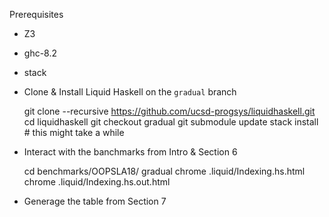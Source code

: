 Prerequisites

- Z3 
- ghc-8.2
- stack 

- Clone & Install Liquid Haskell on the `gradual` branch

	git clone --recursive https://github.com/ucsd-progsys/liquidhaskell.git
	cd liquidhaskell
	git checkout gradual
	git submodule update
	stack install # this might take a while

- Interact with the banchmarks from Intro & Section 6

	cd benchmarks/OOPSLA18/
	gradual 
	chrome .liquid/Indexing.hs.html	
	chrome .liquid/Indexing.hs.out.html

- Generage the table from Section 7	
